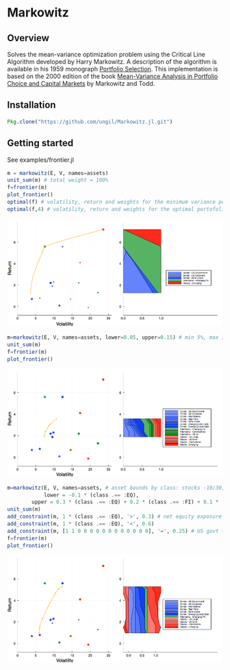 # Markowitz

## Overview

Solves the mean-variance optimization problem using the Critical Line Algorithm developed by Harry Markowitz.
A description of the algorithm is available in his 1959 monograph [Portfolio Selection](http://cowles.yale.edu/sites/default/files/files/pub/mon/m16-all.pdf).
This implementation is based on the 2000 edition of the book [Mean-Variance Analysis in Portfolio Choice and Capital Markets](https://books.google.ch/books?id=eJ8QUsgfZ8wC) by Markowitz and Todd.

## Installation

````julia
Pkg.clone("https://github.com/ungil/Markowitz.jl.git")
````

## Getting started

See examples/frontier.jl

````julia
m = markowitz(E, V, names=assets)
unit_sum(m) # total weight = 100%
f=frontier(m)
plot_frontier()
optimal(f) # volatility, return and weights for the minimum variance portofolio
optimal(f,4) # volatility, return and weights for the optimal portofolio with return = 4
````

![frontier1](examples/frontier1.png)

````julia
m=markowitz(E, V, names=assets, lower=0.05, upper=0.15) # min 5%, max 15% per position
unit_sum(m)
f=frontier(m)
plot_frontier()
````

![frontier2](examples/frontier2.png)

````julia
m=markowitz(E, V, names=assets, # asset bounds by class: stocks -10/30, bonds 0/20, alt. 0/10
            lower = -0.1 * (class .== :EQ),
	    upper = 0.3 * (class .== :EQ) + 0.2 * (class .== :FI) + 0.1 * (class .== :ALT))
unit_sum(m)
add_constraint(m, 1 * (class .== :EQ), '>', 0.3) # net equity exposure between 30% and 60%
add_constraint(m, 1 * (class .== :EQ), '<', 0.6)
add_constraint(m, [1 1 0 0 0 0 0 0 0 0 0 0 0 0], '=', 0.25) # US govt + Investment Grade = 25%
f=frontier(m)
plot_frontier()
````

![frontier3](examples/frontier3.png)
